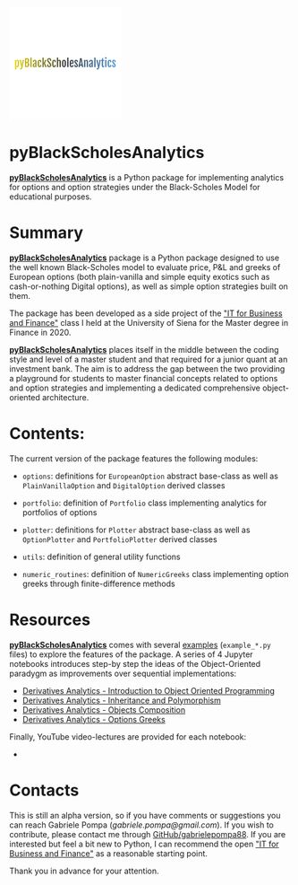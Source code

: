 ![](images/pyBlackScholesAnalytics_logo.png)

# pyBlackScholesAnalytics

[**pyBlackScholesAnalytics**](https://github.com/gabrielepompa88/pyBlackScholesAnalytics) is a Python package for implementing analytics for options and option strategies under the Black-Scholes Model for educational purposes.

# Summary

[**pyBlackScholesAnalytics**](https://github.com/gabrielepompa88/pyBlackScholesAnalytics) package is a Python package designed to use the well known Black-Scholes model 
to evaluate price, P&L and greeks of European options (both plain-vanilla and simple equity exotics 
such as cash-or-nothing Digital options), as well as simple option strategies built on them.

The package has been developed as a side project of the ["IT for Business and Finance"](https://github.com/gabrielepompa88/IT-For-Business-And-Finance-2019-20) class 
I held at the University of Siena for the Master degree in Finance in 2020.

[**pyBlackScholesAnalytics**](https://github.com/gabrielepompa88/pyBlackScholesAnalytics) places itself in the middle between the coding style and level of a master student and that required for a junior quant at an investment bank. The aim is to address the gap between the two providing a playground 
for students to master financial concepts related to options and option strategies and implementing a dedicated comprehensive
object-oriented architecture.

# Contents:

The current version of the package features the following modules:

- `options`: definitions for `EuropeanOption` abstract base-class as well 
as `PlainVanillaOption` and `DigitalOption` derived classes

- `portfolio`: definition of `Portfolio` class implementing analytics for portfolios of options

- `plotter`: definitions for `Plotter` abstract base-class as well 
as `OptionPlotter` and `PortfolioPlotter` derived classes

- `utils`: definition of general utility functions

- `numeric_routines`: definition of `NumericGreeks` class implementing option greeks through finite-difference methods

# Resources 

[**pyBlackScholesAnalytics**](https://github.com/gabrielepompa88/pyBlackScholesAnalytics) comes with several [examples](https://github.com/gabrielepompa88/pyBlackScholesAnalytics/tree/master/pyblackscholesanalytics) (`example_*.py` files) to explore the features of the package. A series of 4 Jupyter notebooks introduces step-by step the ideas of the Object-Oriented paradygm as improvements over sequential implementations:
- [
Derivatives Analytics - Introduction to Object Oriented Programming](https://github.com/gabrielepompa88/pyBlackScholesAnalytics/blob/master/Notebook_Tutorials/Derivatives_Analytics___Introduction_to_OOP.ipynb)
- [
Derivatives Analytics - Inheritance and Polymorphism](https://github.com/gabrielepompa88/pyBlackScholesAnalytics/blob/master/Notebook_Tutorials/Derivatives_Analytics___Inheritance_and_Polymorphism.ipynb)
- [Derivatives Analytics - Objects Composition](https://github.com/gabrielepompa88/pyBlackScholesAnalytics/blob/master/Notebook_Tutorials/Derivatives_Analytics___Objects_Composition.ipynb)
- [Derivatives Analytics - Options Greeks](https://github.com/gabrielepompa88/pyBlackScholesAnalytics/blob/master/Notebook_Tutorials/Derivatives_Analytics___Options_Greeks.ipynb)

Finally, YouTube video-lectures are provided for each notebook: 

- []()

# Contacts

This is still an alpha version, so if you have comments or suggestions you can reach Gabriele Pompa (_gabriele.pompa@gmail.com_). If you wish to contribute, please contact me through [GitHub/gabrielepompa88](https://github.com/gabrielepompa88). If you are interested but feel a bit new to Python, I can recommend the open ["IT for Business and Finance"](https://github.com/gabrielepompa88/IT-For-Business-And-Finance-2019-20) as a reasonable starting point. 

Thank you in advance for your attention.
